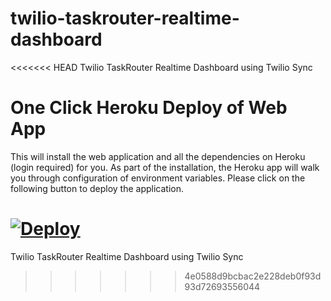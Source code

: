 # twilio-taskrouter-realtime-dashboard
<<<<<<< HEAD
Twilio TaskRouter Realtime Dashboard using Twilio Sync

# One Click Heroku Deploy of Web App
This will install the web application and all the dependencies on Heroku (login required) for you. As part of the installation, the Heroku app will walk you through configuration of environment variables.  Please click on the following button to deploy the application.

[![Deploy](https://www.herokucdn.com/deploy/button.svg)](https://heroku.com/deploy?template=https://github.com/ameerbadri/twilio-taskrouter-realtime-dashboard)
=======
Twilio TaskRouter Realtime Dashboard using Twilio Sync 
>>>>>>> 4e0588d9bcbac2e228deb0f93d93d72693556044
